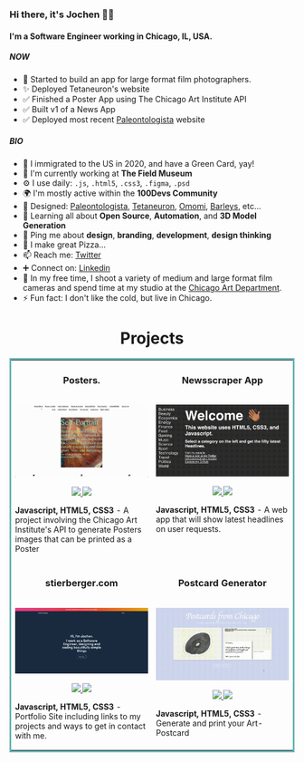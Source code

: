 ### Hi there, it's Jochen 👋🏽

#### I'm a Software Engineer working in Chicago, IL, USA.

##### NOW

- 👷 Started to build an app for large format film photographers.
- ✨ Deployed Tetaneuron's website
- ✅ Finished a Poster App using The Chicago Art Institute API
- ✅ Built v1 of a News App
- ✅ Deployed most recent [Paleontologista](https://paleontologista.com) website

##### BIO

- 🛂 I immigrated to the US in 2020, and have a Green Card, yay! 
- 🏢 I'm currently working at **The Field Museum**
- ⚙️ I use daily: `.js`, `.html5`, `.css3`, `.figma`, `.psd`
- 🌍 I'm mostly active within the **100Devs Community**
- 💅 Designed: [Paleontologista](https://paleontologista.com), [Tetaneuron](https://tetaneuron.com), [Omomi](https://omomi.netlify.app/), [Barleys](https://barleys.netlify.app/), etc…
- 🌱 Learning all about **Open Source**, **Automation**, and **3D Model Generation**
- 💬 Ping me about **design**, **branding**, **development**, **design thinking**
- 🍕 I make great Pizza...
- 📫 Reach me: [Twitter](https://twitter.com/heyjochen)
- ➕ Connect on: [Linkedin](https://linkedin.com/in/jochen-stierberger)
- 📸 In my free time, I shoot a variety of medium and large format film cameras and spend time at my studio at the  [Chicago Art Department](https://chicagoartdepartment.org).
- ⚡️ Fun fact: I don't like the cold, but live in Chicago.


<h1 align="center">Projects</h1>
<table bordercolor="#66b2b2">
  
  <tr>
    <td width="50%" valign="top">
      <h3 align="center">Posters.</h3>
      <br />
        <a target="_blank" href="https://chicagoposters.netlify.app/">
          <img src="https://github.com/heyjochen/Posters-Chicago/blob/main/assets/README.gif?raw=true" width="100%" alt="An animated image showing the Posters App functionality"/>
        </a>
      <br />
        <p align="center">
  <a href="https://github.com/heyjochen/Posters-Chicago" target="_blank">
    <img src="https://img.shields.io/static/v1?label=|&message=REPO&color=23555f&style=flat-square&logo=github&logo-color=white"/>
  </a>
  <a href="https://chicagoposters.netlify.app/" target="_blank">
    <img src="https://img.shields.io/static/v1?label=|&message=WEBSITE&color=cdf998&style=flat-square&logo=wordpress&logo-color=white"/>
  </a>
      </p>
        <p><strong>Javascript, HTML5, CSS3</strong> - A project involving the Chicago Art Institute's API to generate Posters images that can be printed as a Poster</p>
    </td>
    <td width="50%" valign="top">
      <h3 align="center">Newsscraper App</h3>
      <br />
        <a target="_blank" href="https://getyournews.netlify.app/">
          <img src="https://github.com/heyjochen/News-Scraper-App/blob/main/assets/readme.gif?raw=true" width="100%" alt="An animated image showing the Newsscraper App functionality"/>
        </a>
      <br />
        <p align="center">
  <a href="https://github.com/heyjochen/News-Scraper-App" target="_blank">
    <img src="https://img.shields.io/static/v1?label=|&message=REPO&color=23555f&style=flat-square&logo=github&logo-color=white"/>
  </a>
  <a href="https://getyournews.netlify.app/" target="_blank">
    <img src="https://img.shields.io/static/v1?label=|&message=WEBSITE&color=cdf998&style=flat-square&logo=wordpress&logo-color=white"/>
  </a>
      </p>
        <p><strong>Javascript, HTML5, CSS3</strong> - A web app that will show latest headlines on user requests.</p>
    </td>
  </tr>
  
  <tr>
    <td width="50%" valign="top">
      <h3 align="center">stierberger.com</h3>
      <br />
        <a target="_blank" href="https://stierberger.com">
          <img src="assets/Website_Jochen-Stierberger-5fps.gif" width="100%" alt="Portfolio"/>
        </a>
      <br />
        <p align="center">
  <a href="https://github.com/heyjochen/Website_Jochen-Stierberger" target="_blank">
    <img src="https://img.shields.io/static/v1?label=|&message=REPO&color=23555f&style=flat-square&logo=github&logo-color=white"/>
  </a>
  <a href="http://stierberger.com" target="_blank">
    <img src="https://img.shields.io/static/v1?label=|&message=WEBSITE&color=cdf998&style=flat-square&logo=wordpress&logo-color=white"/>
  </a>
      </p>
        <p><strong>Javascript, HTML5, CSS3</strong> - Portfolio Site including links to my projects and ways to get in contact with me.</p>
    </td>
    <td width="50%" valign="top">
      <h3 align="center">Postcard Generator</h3>
        <br />
        <a target="_blank" href="https://chicagopostcard.netlify.app/">
            <img src="https://github.com/heyjochen/Art-Postcards/raw/main/assets/README.gif?raw=true" width="100%" alt="Postcard Generator"/>
        </a>
        <br />
        <p align="center">
  <a href="https://github.com/heyjochen/Art-Postcards" target="_blank">
    <img src="https://img.shields.io/static/v1?label=|&message=REPO&color=23555f&style=flat-square&logo=github&logo-color=white"/>
  </a>
  <a href="https://chicagopostcard.netlify.app/" target="_blank">
    <img src="https://img.shields.io/static/v1?label=|&message=WEBSITE&color=cdf998&style=flat-square&logo=wordpress&logo-color=white"/>
  </a>
      </p>
        <p><strong>Javascript, HTML5, CSS3</strong> - Generate and print your Art-Postcard</p>
    </td>
  </tr>
</table>
